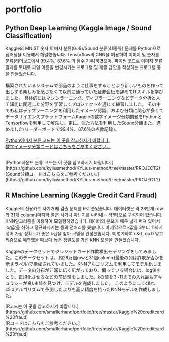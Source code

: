 # portfolio

## Python Deep Learning (Kaggle Image / Sound Classification)
<p>
Kaggle의 MNIST 숫자 이미지 분류(0~9)/Sound 분류(41종류) 문제를 Python으로 딥러닝을 이용해서 해결했습니다. Tensorflow의 CNN을 이용하여 이미지 및 숫자를 분류(리더보드에서 99.4%, 87.6% 의 점수 기록)하였으며, 파이썬 코드로 이미지 분류 결과를 토대로 파일 이름을 변경시키는 프로그램 및 캐글 답안을 작성하는 프로그램 등을 만들었습니다.
<br>  
<br>  
構築されたいるシステムで部品のように仕事をすることより新しいものを作って出しする楽しみを感じたくて以前に通っていた証券会社を辞めてITスキルを学びました。 具体的にはマシンラーニング、ディプラーニングなどデータ分析と人工知能に関連した分野を学習してプロジェクトを通じて練習しました。 その中でも私はディプラーニングを利用したイメージ認識、および分類に関心が多くてデータサイエンスプラットフォームKaggleの数字イメージ分類問題をPythonとTensorflowを利用して解決し、更に、似た方法を利用したSound分類また、進めました(リーダーボードで99.4%、87.6%の点数記録)。
</p>

[Python이미지 분류 코드는 이 곳을 참고하시기 바랍니다.](https://github.com/kyliusmethod/KYLius-method/tree/master/PROJECT1)
<br>
[数字イメージ分類コードはこちらをご参考ください。](https://github.com/kyliusmethod/KYLius-method/tree/master/PROJECT1)

<br>
[Python사운드 분류 코드는 이 곳을 참고하시기 바랍니다.](https://github.com/kyliusmethod/KYLius-method/tree/master/PROJECT2)
<br>
[Sound分類コードはこちらをご参考ください。](https://github.com/kyliusmethod/KYLius-method/tree/master/PROJECT2)

## R Machine Learning (Kaggle Credit Card Fraud)
<p>
Kaggle의 신용카드 사기거래 검출 문제를 R로 풀었습니다. 데이터셋은 약 28만개 row와 31개 column(마지막 열은 사기나 아닌지를 나타내는 라벨)으로 구성되어 있습니다. KNN알고리즘을 이용하여 모델링하였습니다. 데이터의 분포가 매우 넓게 퍼져 있어서 log값을 취하고 정규화시키는 등의 전처리를 했습니다. 마지막으로 k값을 3부터 11까지 넣어 가장 정확도가 좋은 k값을 찾아 모델을 완성했습니다. 이렇게하여 c&rt, c5.0 알고리즘으로 예측했을 때보다 높은 정밀도를 가진 KNN 모델을 만들었습니다.
<br>
<br>
Kaggleのデータセットでクレジットカード詐欺検出モデリングをしてみました。このデータセットは、約28万個rowと31個column(最後の列は詐欺か否かを示すラベル)で構成されていました。KNNアルゴリズムを利用してモデル化しました。データの分布が非常に広く広がっており、偏っている場合には、log値をとり、正規化させるなどの前処理をしました。kの値を3~11までの入れ最もアキュラシーが良いk値を見つけ、モデルを完成しました。 このようにしてc&rt、c5.0アルゴリズムで予測したよりも高い精度を持ったKNNモデルを作成しました。
</p>
[R코드는 이 곳을 참고하시기 바랍니다.](https://github.com/smallerhand/portfolio/tree/master/Kaggle%20creditcard%20fraud)
<br>
[Rコードはこちらをご参考ください。](https://github.com/smallerhand/portfolio/tree/master/Kaggle%20creditcard%20fraud)
